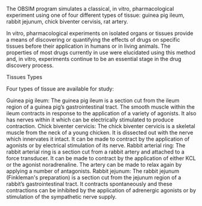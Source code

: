 The OBSIM program simulates a classical, in vitro, pharmacological experiment using one of four different types of tissue: guinea pig ileum, rabbit jejunum, chick biventer cervisis, rat artery. 

In vitro, pharmacological experiments on isolated organs or tissues provide a means of discovering or quantifying the effects of drugs on specific tissues before their application in humans or in living animals. The properties of most drugs currently in use were elucidated using this method and, in vitro, experiments continue to be an essential stage in the drug discovery process.

Tissues Types

Four types of tissue are available for study:

Guinea pig ileum: The guinea pig ileum is a section cut from the ileum region of a guinea pig’s gastrointestinal tract. The smooth muscle within the ileum contracts in response to the application of a variety of agonists. It also has nerves within it which can be electrically stimulated to produce contraction.
Chick biventer cervicis: The chick biventer cervicis is a skeletal muscle from the neck of a young chicken. It is dissected out with the nerve which innervates it intact. It can be made to contract by the application of agonists or by electrical stimulation of its nerve.
Rabbit arterial ring: The rabbit arterial ring is a section cut from a rabbit artery and attached to a force transducer. It can be made to contract by the application of either KCL or the agonist noradrenaline. The artery can be made to relax again by applying a number of antagonists.
Rabbit jejunum: The rabbit jejunum (Finkleman's preparation) is a section cut from the jejunum region of a rabbit’s gastrointestinal tract. It contracts spontaneously and these contractions can be inhibited by the application of adrenergic agonists or by stimulation of the sympathetic nerve supply.
